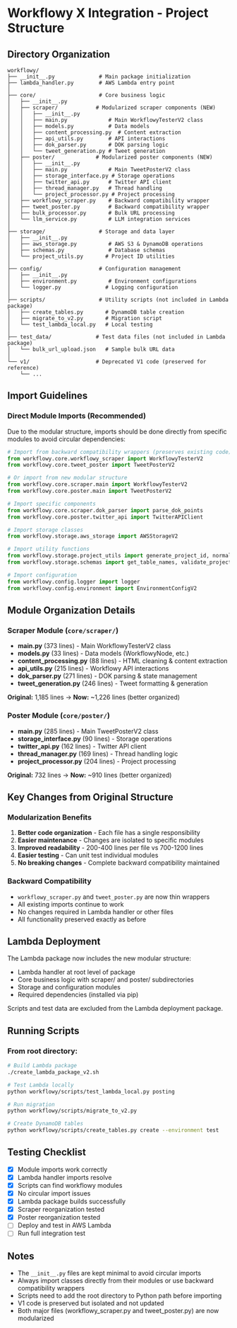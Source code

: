 # Workflowy X Integration - Project Structure

## Directory Organization

```
workflowy/
├── __init__.py              # Main package initialization
├── lambda_handler.py        # AWS Lambda entry point
│
├── core/                    # Core business logic
│   ├── __init__.py
│   ├── scraper/            # Modularized scraper components (NEW)
│   │   ├── __init__.py
│   │   ├── main.py             # Main WorkflowyTesterV2 class
│   │   ├── models.py           # Data models
│   │   ├── content_processing.py  # Content extraction
│   │   ├── api_utils.py        # API interactions
│   │   ├── dok_parser.py       # DOK parsing logic
│   │   └── tweet_generation.py # Tweet generation
│   ├── poster/             # Modularized poster components (NEW)
│   │   ├── __init__.py
│   │   ├── main.py             # Main TweetPosterV2 class
│   │   ├── storage_interface.py # Storage operations
│   │   ├── twitter_api.py      # Twitter API client
│   │   ├── thread_manager.py   # Thread handling
│   │   └── project_processor.py # Project processing
│   ├── workflowy_scraper.py    # Backward compatibility wrapper
│   ├── tweet_poster.py         # Backward compatibility wrapper
│   ├── bulk_processor.py       # Bulk URL processing
│   └── llm_service.py          # LLM integration services
│
├── storage/                 # Storage and data layer
│   ├── __init__.py
│   ├── aws_storage.py          # AWS S3 & DynamoDB operations
│   ├── schemas.py              # Database schemas
│   └── project_utils.py       # Project ID utilities
│
├── config/                  # Configuration management
│   ├── __init__.py
│   ├── environment.py          # Environment configurations
│   └── logger.py              # Logging configuration
│
├── scripts/                 # Utility scripts (not included in Lambda package)
│   ├── create_tables.py       # DynamoDB table creation
│   ├── migrate_to_v2.py       # Migration script
│   └── test_lambda_local.py   # Local testing
│
├── test_data/              # Test data files (not included in Lambda package)
│   └── bulk_url_upload.json   # Sample bulk URL data
│
└── v1/                     # Deprecated V1 code (preserved for reference)
    └── ...
```

## Import Guidelines

### Direct Module Imports (Recommended)

Due to the modular structure, imports should be done directly from specific modules to avoid circular dependencies:

```python
# Import from backward compatibility wrappers (preserves existing code)
from workflowy.core.workflowy_scraper import WorkflowyTesterV2
from workflowy.core.tweet_poster import TweetPosterV2

# Or import from new modular structure
from workflowy.core.scraper.main import WorkflowyTesterV2
from workflowy.core.poster.main import TweetPosterV2

# Import specific components
from workflowy.core.scraper.dok_parser import parse_dok_points
from workflowy.core.poster.twitter_api import TwitterAPIClient

# Import storage classes
from workflowy.storage.aws_storage import AWSStorageV2

# Import utility functions
from workflowy.storage.project_utils import generate_project_id, normalize_project_id
from workflowy.storage.schemas import get_table_names, validate_project_item

# Import configuration
from workflowy.config.logger import logger
from workflowy.config.environment import EnvironmentConfigV2
```

## Module Organization Details

### Scraper Module (`core/scraper/`)
- **main.py** (373 lines) - Main WorkflowyTesterV2 class
- **models.py** (33 lines) - Data models (WorkflowyNode, etc.)
- **content_processing.py** (88 lines) - HTML cleaning & content extraction
- **api_utils.py** (215 lines) - Workflowy API interactions
- **dok_parser.py** (271 lines) - DOK parsing & state management
- **tweet_generation.py** (246 lines) - Tweet formatting & generation

**Original:** 1,185 lines → **Now:** ~1,226 lines (better organized)

### Poster Module (`core/poster/`)
- **main.py** (285 lines) - Main TweetPosterV2 class
- **storage_interface.py** (90 lines) - Storage operations
- **twitter_api.py** (162 lines) - Twitter API client
- **thread_manager.py** (169 lines) - Thread handling logic
- **project_processor.py** (204 lines) - Project processing

**Original:** 732 lines → **Now:** ~910 lines (better organized)

## Key Changes from Original Structure

### Modularization Benefits
1. **Better code organization** - Each file has a single responsibility
2. **Easier maintenance** - Changes are isolated to specific modules
3. **Improved readability** - 200-400 lines per file vs 700-1200 lines
4. **Easier testing** - Can unit test individual modules
5. **No breaking changes** - Complete backward compatibility maintained

### Backward Compatibility
- `workflowy_scraper.py` and `tweet_poster.py` are now thin wrappers
- All existing imports continue to work
- No changes required in Lambda handler or other files
- All functionality preserved exactly as before

## Lambda Deployment

The Lambda package now includes the new modular structure:
- Lambda handler at root level of package
- Core business logic with scraper/ and poster/ subdirectories
- Storage and configuration modules
- Required dependencies (installed via pip)

Scripts and test data are excluded from the Lambda deployment package.

## Running Scripts

### From root directory:
```bash
# Build Lambda package
./create_lambda_package_v2.sh

# Test Lambda locally
python workflowy/scripts/test_lambda_local.py posting

# Run migration
python workflowy/scripts/migrate_to_v2.py

# Create DynamoDB tables
python workflowy/scripts/create_tables.py create --environment test
```

## Testing Checklist

- [x] Module imports work correctly
- [x] Lambda handler imports resolve
- [x] Scripts can find workflowy modules
- [x] No circular import issues
- [x] Lambda package builds successfully
- [x] Scraper reorganization tested
- [x] Poster reorganization tested
- [ ] Deploy and test in AWS Lambda
- [ ] Run full integration test

## Notes

- The `__init__.py` files are kept minimal to avoid circular imports
- Always import classes directly from their modules or use backward compatibility wrappers
- Scripts need to add the root directory to Python path before importing
- V1 code is preserved but isolated and not updated
- Both major files (workflowy_scraper.py and tweet_poster.py) are now modularized
